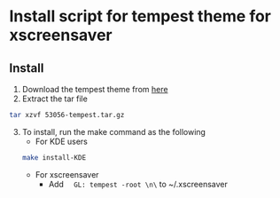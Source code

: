 # Install script for tempest theme for xscreensaver

## Install
1. Download the tempest theme from [here](https://www.pling.com/p/1124050)
2. Extract the tar file
``` bash
tar xzvf 53056-tempest.tar.gz
```
3. To install, run the make command as the following
    - For KDE users
    ``` bash
    make install-KDE
    ```
    - For xscreensaver
        - Add `  GL: tempest -root \n\` to ~/.xscreensaver
